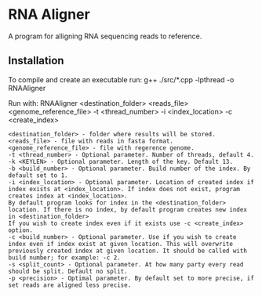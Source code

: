 # RNA Aligner

A program for alligning RNA sequencing reads to reference.

## Installation

To compile and create an executable run:
    g++ ./src/*.cpp -lpthread -o RNAAligner

Run with:
    RNAAligner <destination_folder> <reads_file> <genome_reference_file> -t <thread_number> -i <index_location> -c <create_index>

    <destination_folder> - folder where results will be stored.
    <reads_file> - file with reads in fasta format.
    <genome_reference_file> - file with regerence genome.
    -t <thread_number> - Optional parameter. Number of threads, default 4.
    -k <KEYLEN> - Optional parameter. Length of the key. Default 13.
    -b <build_number> - Optional parameter. Build number of the index. By default set to 1.
    -i <index_location> - Optional parameter. Location of created index if index exists at <index_location>. If index does not exist, program creates index at <index_location>. 
    By default program looks for index in the <destination_folder> location. If there is no index, by default program creates new index in <destination_folder>
    If you wish to create index even if it exists use -c <create_index> option.
    -c <build_number> - Optional parameter. Use if you wish to create index even if index exist at given location. This will overwrite previously created index at given location. It should be called with build number; for example: -c 2.
    -s <split_count> - Optional parameter. At how many party every read should be split. Default no split.
    -p <precision> - Optimal parameter. By default set to more precise, if set reads are aligned less precise.
